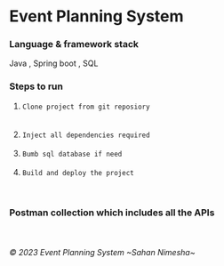 # Event Planning System

### Language & framework stack
Java , Spring boot , SQL 

### Steps to run
1. `Clone project from git reposiory`<br/>
    <br/>
   <br/>
2. `Inject all dependencies required`<br/>
   <br/>
3. `Bumb sql database if need`<br/>
   <br/>
4. `Build and deploy the project`<br/>

<br/>

### Postman collection which includes all the APIs

<br/>

###### © 2023 Event Planning System ~Sahan Nimesha~
